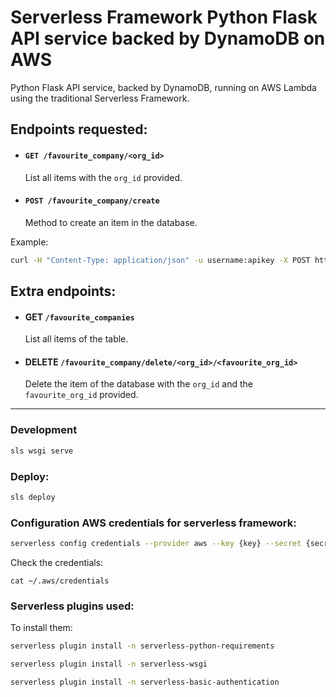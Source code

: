 # Serverless Framework Python Flask API service backed by DynamoDB on AWS

Python Flask API service, backed by DynamoDB, running on AWS Lambda using the traditional Serverless Framework.

## Endpoints requested:

- #### `GET /favourite_company/<org_id>`

  List all items with the `org_id` provided.

- #### `POST /favourite_company/create`
  Method to create an item in the database.

Example:

```bash
curl -H "Content-Type: application/json" -u username:apikey -X POST https://woo6lrrukc.execute-api.eu-west-1.amazonaws.com/api/favourite_company/create -d '{"org_id": "amazon", "favourite_org_id": "facebook"}'

```

## Extra endpoints:

- #### GET `/favourite_companies`

  List all items of the table.

- #### DELETE `/favourite_company/delete/<org_id>/<favourite_org_id>`
  Delete the item of the database with the `org_id` and the `favourite_org_id` provided.

---

### Development

```bash
sls wsgi serve
```

### Deploy:

```bash
sls deploy
```

### Configuration AWS credentials for serverless framework:

```bash
serverless config credentials --provider aws --key {key} --secret {secret}
```

Check the credentials:

```
cat ~/.aws/credentials
```

### Serverless plugins used:

To install them:

```bash
serverless plugin install -n serverless-python-requirements
```

```bash
serverless plugin install -n serverless-wsgi
```

```bash
serverless plugin install -n serverless-basic-authentication
```
